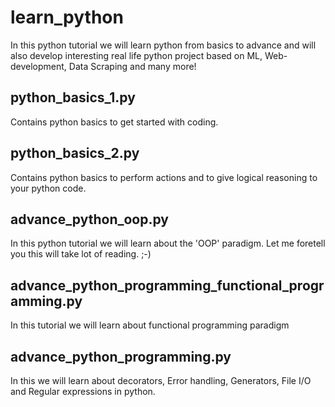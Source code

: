 # learn_python
In this python tutorial we will learn python from basics to advance and will also develop interesting real life python 
project based on ML, Web-development, Data Scraping and many more!

## python_basics_1.py
Contains python basics to get started with coding.

## python_basics_2.py
Contains python basics to perform actions and to give logical reasoning to your python code.

## advance_python_oop.py
In this python tutorial we will learn about the 'OOP' paradigm. Let me foretell you this will take lot of reading. ;-)

## advance_python_programming_functional_programming.py
In this tutorial we will learn about functional programming paradigm

## advance_python_programming.py
In this we will learn about decorators, Error handling, Generators, File I/O and Regular expressions in python.